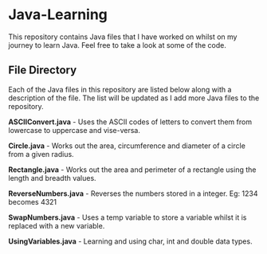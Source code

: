 # Java-Learning

This repository contains Java files that I have worked on whilst on my journey to learn Java. Feel free to take a look at some of the code.

## File Directory
Each of the Java files in this repository are listed below along with a description of the file. The list will be updated as I add more Java files to the repository.

**ASCIIConvert.java** - Uses the ASCII codes of letters to convert them from lowercase to uppercase and vise-versa.

**Circle.java** - Works out the area, circumference and diameter of a circle from a given radius.

**Rectangle.java** - Works out the area and perimeter of a rectangle using the length and breadth values.

**ReverseNumbers.java** - Reverses the numbers stored in a integer. Eg: 1234 becomes 4321

**SwapNumbers.java** - Uses a temp variable to store a variable whilst it is replaced with a new variable.

**UsingVariables.java** - Learning and using char, int and double data types.
